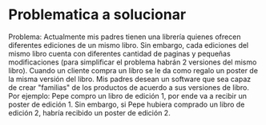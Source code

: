 # Problematica a solucionar
Problema: Actualmente mis padres tienen una librería quienes ofrecen diferentes ediciones de un mismo libro. Sin embargo, cada ediciones del mismo libro cuenta con diferentes cantidad de paginas y pequeñas modificaciones (para simplificar el problema habrán 2 versiones del mismo libro). Cuando un cliente compra un libro se le da como regalo un poster de la misma versión del libro. Mis padres desean un software que sea capaz de crear "familias" de los productos de acuerdo a sus versiones de libro. Por ejemplo: Pepe compro un libro de edición 1, por ende va a recibir un poster de edición 1. Sin embargo, si Pepe hubiera comprado un libro de edición 2, habría recibido un poster de edición 2.
